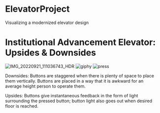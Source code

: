 # ElevatorProject
Visualizing a modernized elevator design

# Institutional Advancement Elevator: Upsides & Downsides
![IMG_20220921_111036743_HDR](https://user-images.githubusercontent.com/114094237/191556246-0c529c37-9b51-41b6-84ed-4eb15f70b7ac.jpg) 
![giphy](https://user-images.githubusercontent.com/114094237/191566506-575f2bcb-9c45-4d1e-8f06-9e96c4c856bb.gif) ![press](https://user-images.githubusercontent.com/114094237/191567374-df3098d2-b217-476f-94a1-598e12b4d940.gif)




Downsides: Buttons are staggered when there is plenty of space to place them vertically. Buttons are placed in a way that it is awkward for an average height person to operate them.

Upsides: Buttons give instantaneous feedback in the form of light surrounding the pressed button; button light also goes out when desired floor is reached.

